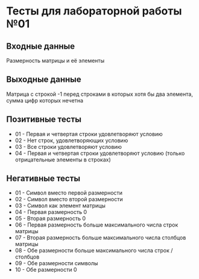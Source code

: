 # Тесты для лабораторной работы №01

## Входные данные 
Размерность матрицы и её элементы

## Выходные данные
Матрица с строкой -1 перед строками в которых хотя бы два элемента, сумма цифр которых нечетна
 
## Позитивные тесты 
- 01 - Первая и четвертая строки удовлетворяют условию
- 02 - Нет строк, удовлетворяющих условию
- 03 - Все строки удовлетворяют условию
- 04 - Первая и четвертая строки удовлетворяют условию (только отрицательные элементы в строках)

## Негативные тесты 
- 01 - Символ вместо первой размерности
- 02 - Символ вместо второй размерности
- 03 - Символ как элемент матрицы
- 04 - Первая размерность 0
- 05 - Вторая размерность 0
- 06 - Первая размерность больше максимального числа строк матрицы
- 07 - Вторая размерность больше максимального числа столбцов матрицы
- 08 - Обе размерности больше максимального числа строк / столбцов
- 09 - Обе размерности символы
- 10 - Обе размерности 0
